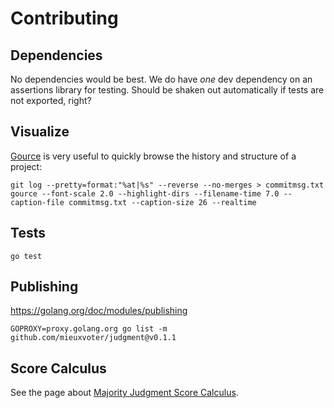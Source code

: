 # Contributing


## Dependencies

No dependencies would be best.
We do have _one_ dev dependency on an assertions library for testing.
Should be shaken out automatically if tests are not exported, right?


## Visualize

[Gource](https://gource.io/) is very useful to quickly browse the history and structure of a project:

    git log --pretty=format:"%at|%s" --reverse --no-merges > commitmsg.txt
    gource --font-scale 2.0 --highlight-dirs --filename-time 7.0 --caption-file commitmsg.txt --caption-size 26 --realtime


## Tests

    go test


## Publishing

https://golang.org/doc/modules/publishing

    GOPROXY=proxy.golang.org go list -m github.com/mieuxvoter/judgment@v0.1.1


## Score Calculus

See the page about [Majority Judgment Score Calculus](./SCORE.md).
